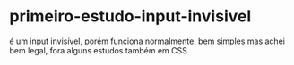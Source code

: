 # primeiro-estudo-input-invisivel
é um input invisível, porém funciona normalmente, bem simples mas achei bem legal, fora alguns estudos também em CSS
